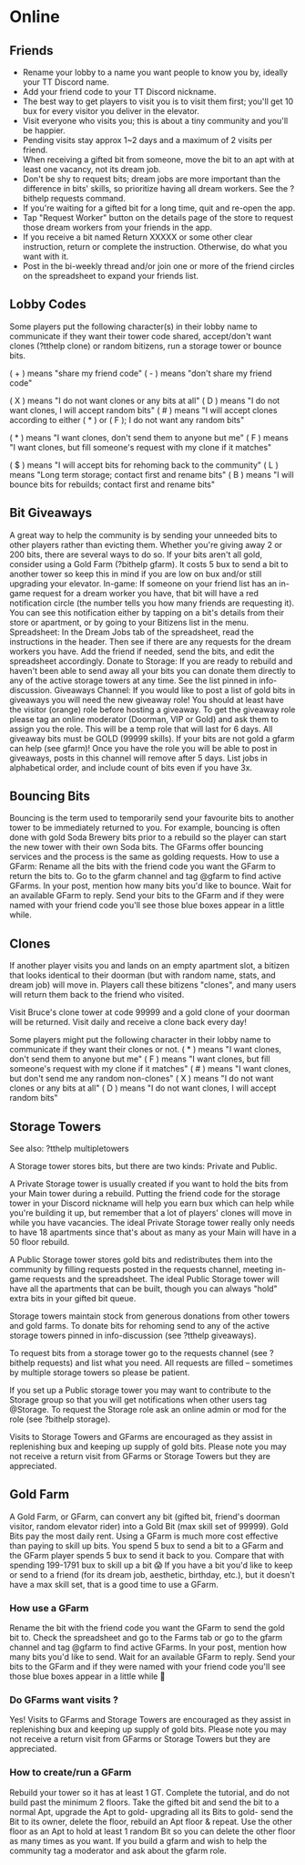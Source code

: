 # Online

## Friends

* Rename your lobby to a name you want people to know you by, ideally your TT Discord name.
* Add your friend code to your TT Discord nickname.
* The best way to get players to visit you is to visit them first; you'll get 10 bux for every visitor you deliver in the elevator.
* Visit everyone who visits you; this is about a tiny community and you'll be happier.
* Pending visits stay approx 1~2 days and a maximum of 2 visits per friend.
* When receiving a gifted bit from someone, move the bit to an apt with at least one vacancy, not its dream job.
* Don't be shy to request bits; dream jobs are more important than the difference in bits' skills, so prioritize having all dream workers. See the ?bithelp requests command.
* If you're waiting for a gifted bit for a long time, quit and re-open the app.
* Tap "Request Worker" button on the details page of the store to request those dream workers from your friends in the app.
* If you receive a bit named Return XXXXX or some other clear instruction, return or complete the instruction. Otherwise, do what you want with it.
* Post in the bi-weekly thread and/or join one or more of the friend circles on the spreadsheet to expand your friends list.

## Lobby Codes

Some players put the following character(s) in their lobby name to communicate if they want their tower code shared, accept/don't want clones (?tthelp clone) or random bitizens, run a storage tower or bounce bits.

( + ) means "share my friend code"
( - ) means "don't share my friend code"

( X ) means "I do not want clones or any bits at all"
( D ) means "I do not want clones, I will accept random bits"
( # ) means "I will accept clones according to either ( * ) or ( F ); I do not want any random bits"

( * ) means "I want clones, don't send them to anyone but me"
( F ) means "I want clones, but fill someone's request with my clone if it matches"

( $ ) means "I will accept bits for rehoming back to the community"
( L ) means "Long term storage; contact first and rename bits"
( B ) means "I will bounce bits for rebuilds; contact first and rename bits"

## Bit Giveaways

A great way to help the community is by sending your unneeded bits to other players rather than evicting them. Whether you're giving away 2 or 200 bits, there are several ways to do so. If your bits aren't all gold, consider using a Gold Farm (?bithelp gfarm).
It costs 5 bux to send a bit to another tower so keep this in mind if you are low on bux and/or still upgrading your elevator.
In-game:
If someone on your friend list has an in-game request for a dream worker you have, that bit will have a red notification circle (the number tells you how many friends are requesting it). You can see this notification either by tapping on a bit's details from their store or apartment, or by going to your Bitizens list in the menu.
Spreadsheet:
In the Dream Jobs tab of the spreadsheet, read the instructions in the header. Then see if there are any requests for the dream workers you have. Add the friend if needed, send the bits, and edit the spreadsheet accordingly.
Donate to Storage:
If you are ready to rebuild and haven't been able to send away all your bits you can donate them directly to any of the active storage towers at any time.  See the list pinned in info-discussion.
Giveaways Channel:
If you would like to post a list of gold bits in giveaways you will need the new giveaway role!  You should at least have the visitor (orange) role before hosting a giveaway.
To get the giveaway role please tag an online moderator (Doorman, VIP or Gold) and ask them to assign you the role.  This will be a temp role that will last for 6 days.
All giveaway bits must be GOLD (99999 skills).  If your bits are not gold a gfarm can help (see gfarm)!
Once you have the role you will be able to post in giveaways, posts in this channel will remove after 5 days.   List jobs in alphabetical order, and include count of bits even if you have 3x.

## Bouncing Bits

Bouncing is the term used to temporarily send your favourite bits to another tower to be immediately returned to you.  For example, bouncing is often done with gold Soda Brewery bits prior to a rebuild so the player can start the new tower with their own Soda bits.  The GFarms offer bouncing services and the process is the same as golding requests.
How to use a GFarm:
Rename all the bits with the friend code you want the GFarm to return the bits to.
Go to the gfarm channel and tag @gfarm to find active GFarms.  In your post, mention how many bits you'd like to bounce.  Wait for an available GFarm to reply.
Send your bits to the GFarm and if they were named with your friend code you'll see those blue boxes appear in a little while.

## Clones

If another player visits you and lands on an empty apartment slot, a bitizen that looks identical to their doorman (but with random name, stats, and dream job) will move in. Players call these bitizens "clones", and many users will return them back to the friend who visited.

Visit Bruce's clone tower at code 99999 and a gold clone of your doorman will be returned.  Visit daily and receive a clone back every day!

Some players might put the following character in their lobby name to communicate if they want their clones or not.
( * ) means "I want clones, don't send them to anyone but me"
( F ) means "I want clones, but fill someone's request with my clone if it matches"
( # ) means "I want clones, but don't send me any random non-clones"
( X ) means "I do not want clones or any bits at all"
( D ) means "I do not want clones, I will accept random bits"

## Storage Towers

See also:
?tthelp multipletowers

A Storage tower stores bits, but there are two kinds: Private and Public.

A Private Storage tower is usually created if you want to hold the bits from your Main tower during a rebuild. Putting the friend code for the storage tower in your Discord nickname will help you earn bux which can help while you're building it up, but remember that a lot of players' clones will move in while you have vacancies.
The ideal Private Storage tower really only needs to have 18 apartments since that's about as many as your Main will have in a 50 floor rebuild.

A Public Storage tower stores gold bits and redistributes them into the community by filling requests posted in the requests channel, meeting in-game requests and the spreadsheet.  The ideal Public Storage tower will have all the apartments that can be built, though you can always "hold" extra bits in your gifted bit queue.

Storage towers maintain stock from generous donations from other towers and gold farms.  To donate bits for rehoming send to any of the active storage towers pinned in info-discussion (see ?tthelp giveaways).

To request bits from a storage tower go to the requests channel (see ?bithelp requests) and list what you need.  All requests are filled – sometimes by multiple storage towers so please be patient.

If you set up a Public storage tower you may want to contribute to the Storage group so that you will get notifications when other users tag @Storage. To request the Storage role ask an online admin or mod for the role (see ?bithelp storage).

Visits to Storage Towers and GFarms are encouraged as they assist in replenishing bux and keeping up supply of gold bits.  Please note you may not receive a return visit from GFarms or Storage Towers but they are appreciated.

## Gold Farm

A Gold Farm, or GFarm, can convert any bit (gifted bit, friend's doorman visitor, random elevator rider) into a Gold Bit (max skill set of 99999). Gold Bits pay the most daily rent.
Using a GFarm is much more cost effective than paying to skill up bits. You spend 5 bux to send a bit to a GFarm and the GFarm player spends 5 bux to send it back to you. Compare that with spending 199-1791 bux to skill up a bit 😱
If you have a bit you'd like to keep or send to a friend (for its dream job, aesthetic, birthday, etc.), but it doesn't have a max skill set, that is a good time to use a GFarm.

### How use a GFarm

Rename the bit with the friend code you want the GFarm to send the gold bit to.
Check the spreadsheet and go to the Farms tab or go to the gfarm channel and tag @gfarm to find active GFarms. In your post, mention how many bits you'd like to send. Wait for an available GFarm to reply.
Send your bits to the GFarm and if they were named with your friend code you'll see those blue boxes appear in a little while 🙂

### Do GFarms want visits ?

Yes! Visits to GFarms and Storage Towers are encouraged as they assist in replenishing bux and keeping up supply of gold bits.  Please note you may not receive a return visit from GFarms or Storage Towers but they are appreciated.

### How to create/run a GFarm

Rebuild your tower so it has at least 1 GT. Complete the tutorial, and do not build past the minimum 2 floors. Take the gifted bit and send the bit to a normal Apt, upgrade the Apt to gold- upgrading all its Bits to gold- send the Bit to its owner, delete the floor, rebuild an Apt floor & repeat. Use the other floor as an Apt to hold at least 1 random Bit so you can delete the other floor as many times as you want.
If you build a gfarm and wish to help the community tag a moderator and ask about the gfarm role.
